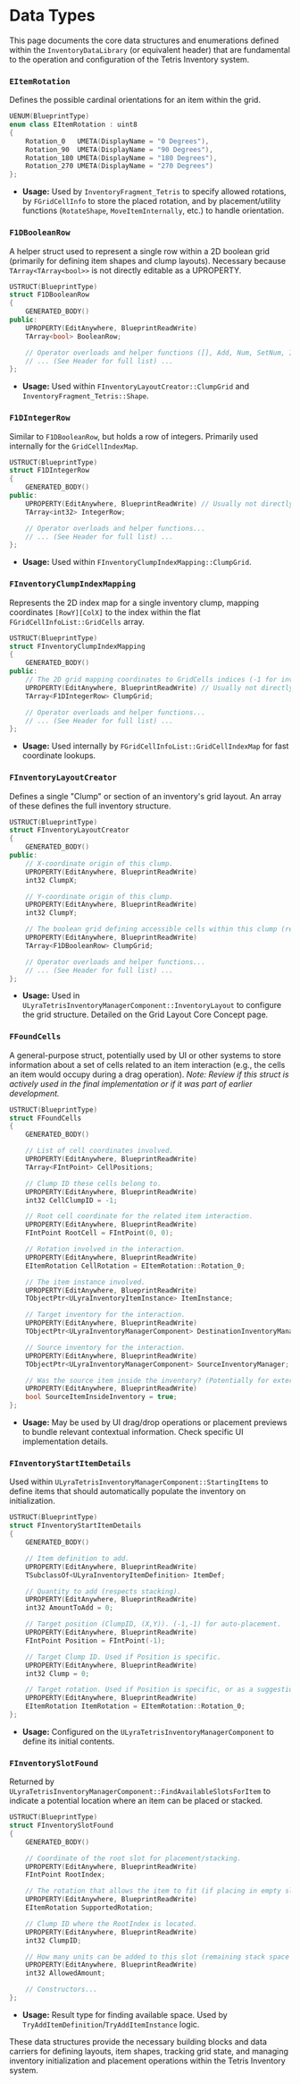 # Data Types

This page documents the core data structures and enumerations defined within the `InventoryDataLibrary` (or equivalent header) that are fundamental to the operation and configuration of the Tetris Inventory system.

### `EItemRotation`

Defines the possible cardinal orientations for an item within the grid.

```cpp
UENUM(BlueprintType)
enum class EItemRotation : uint8
{
    Rotation_0   UMETA(DisplayName = "0 Degrees"),
    Rotation_90  UMETA(DisplayName = "90 Degrees"),
    Rotation_180 UMETA(DisplayName = "180 Degrees"),
    Rotation_270 UMETA(DisplayName = "270 Degrees")
};
```

* **Usage:** Used by `InventoryFragment_Tetris` to specify allowed rotations, by `FGridCellInfo` to store the placed rotation, and by placement/utility functions (`RotateShape`, `MoveItemInternally`, etc.) to handle orientation.

### `F1DBooleanRow`

A helper struct used to represent a single row within a 2D boolean grid (primarily for defining item shapes and clump layouts). Necessary because `TArray<TArray<bool>>` is not directly editable as a UPROPERTY.

```cpp
USTRUCT(BlueprintType)
struct F1DBooleanRow
{
    GENERATED_BODY()
public:
    UPROPERTY(EditAnywhere, BlueprintReadWrite)
    TArray<bool> BooleanRow;

    // Operator overloads and helper functions ([], Add, Num, SetNum, Init, etc.)
    // ... (See Header for full list) ...
};
```

* **Usage:** Used within `FInventoryLayoutCreator::ClumpGrid` and `InventoryFragment_Tetris::Shape`.

### `F1DIntegerRow`

Similar to `F1DBooleanRow`, but holds a row of integers. Primarily used internally for the `GridCellIndexMap`.

```cpp
USTRUCT(BlueprintType)
struct F1DIntegerRow
{
    GENERATED_BODY()
public:
    UPROPERTY(EditAnywhere, BlueprintReadWrite) // Usually not directly edited
    TArray<int32> IntegerRow;

    // Operator overloads and helper functions...
    // ... (See Header for full list) ...
};
```

* **Usage:** Used within `FInventoryClumpIndexMapping::ClumpGrid`.

### `FInventoryClumpIndexMapping`

Represents the 2D index map for a single inventory clump, mapping coordinates `[RowY][ColX]` to the index within the flat `FGridCellInfoList::GridCells` array.

```cpp
USTRUCT(BlueprintType)
struct FInventoryClumpIndexMapping
{
    GENERATED_BODY()
public:
    // The 2D grid mapping coordinates to GridCells indices (-1 for invalid/inaccessible cells).
    UPROPERTY(EditAnywhere, BlueprintReadWrite) // Usually not directly edited
    TArray<F1DIntegerRow> ClumpGrid;

    // Operator overloads and helper functions...
    // ... (See Header for full list) ...
};
```

* **Usage:** Used internally by `FGridCellInfoList::GridCellIndexMap` for fast coordinate lookups.

### `FInventoryLayoutCreator`

Defines a single "Clump" or section of an inventory's grid layout. An array of these defines the full inventory structure.

```cpp
USTRUCT(BlueprintType)
struct FInventoryLayoutCreator
{
    GENERATED_BODY()
public:
    // X-coordinate origin of this clump.
    UPROPERTY(EditAnywhere, BlueprintReadWrite)
    int32 ClumpX;

    // Y-coordinate origin of this clump.
    UPROPERTY(EditAnywhere, BlueprintReadWrite)
    int32 ClumpY;

    // The boolean grid defining accessible cells within this clump (relative to ClumpX, ClumpY).
    UPROPERTY(EditAnywhere, BlueprintReadWrite)
    TArray<F1DBooleanRow> ClumpGrid;

    // Operator overloads and helper functions...
    // ... (See Header for full list) ...
};
```

* **Usage:** Used in `ULyraTetrisInventoryManagerComponent::InventoryLayout` to configure the grid structure. Detailed on the Grid Layout Core Concept page.

### `FFoundCells`

A general-purpose struct, potentially used by UI or other systems to store information about a set of cells related to an item interaction (e.g., the cells an item would occupy during a drag operation). _Note: Review if this struct is actively used in the final implementation or if it was part of earlier development._

```cpp
USTRUCT(BlueprintType)
struct FFoundCells
{
    GENERATED_BODY()

    // List of cell coordinates involved.
    UPROPERTY(EditAnywhere, BlueprintReadWrite)
    TArray<FIntPoint> CellPositions;

    // Clump ID these cells belong to.
    UPROPERTY(EditAnywhere, BlueprintReadWrite)
    int32 CellClumpID = -1;

    // Root cell coordinate for the related item interaction.
    UPROPERTY(EditAnywhere, BlueprintReadWrite)
    FIntPoint RootCell = FIntPoint(0, 0);

    // Rotation involved in the interaction.
    UPROPERTY(EditAnywhere, BlueprintReadWrite)
    EItemRotation CellRotation = EItemRotation::Rotation_0;

    // The item instance involved.
    UPROPERTY(EditAnywhere, BlueprintReadWrite)
    TObjectPtr<ULyraInventoryItemInstance> ItemInstance;

    // Target inventory for the interaction.
    UPROPERTY(EditAnywhere, BlueprintReadWrite)
    TObjectPtr<ULyraInventoryManagerComponent> DestinationInventoryManager;

    // Source inventory for the interaction.
    UPROPERTY(EditAnywhere, BlueprintReadWrite)
    TObjectPtr<ULyraInventoryManagerComponent> SourceInventoryManager;

    // Was the source item inside the inventory? (Potentially for external drags)
    UPROPERTY(EditAnywhere, BlueprintReadWrite)
    bool SourceItemInsideInventory = true;
};
```

* **Usage:** May be used by UI drag/drop operations or placement previews to bundle relevant contextual information. Check specific UI implementation details.

### `FInventoryStartItemDetails`

Used within `ULyraTetrisInventoryManagerComponent::StartingItems` to define items that should automatically populate the inventory on initialization.

```cpp
USTRUCT(BlueprintType)
struct FInventoryStartItemDetails
{
    GENERATED_BODY()

    // Item definition to add.
    UPROPERTY(EditAnywhere, BlueprintReadWrite)
    TSubclassOf<ULyraInventoryItemDefinition> ItemDef;

    // Quantity to add (respects stacking).
    UPROPERTY(EditAnywhere, BlueprintReadWrite)
    int32 AmountToAdd = 0;

    // Target position (ClumpID, (X,Y)). (-1,-1) for auto-placement.
    UPROPERTY(EditAnywhere, BlueprintReadWrite)
    FIntPoint Position = FIntPoint(-1);

    // Target Clump ID. Used if Position is specific.
    UPROPERTY(EditAnywhere, BlueprintReadWrite)
    int32 Clump = 0;

    // Target rotation. Used if Position is specific, or as a suggestion for auto-placement.
    UPROPERTY(EditAnywhere, BlueprintReadWrite)
    EItemRotation ItemRotation = EItemRotation::Rotation_0;
};
```

* **Usage:** Configured on the `ULyraTetrisInventoryManagerComponent` to define its initial contents.

### `FInventorySlotFound`

Returned by `ULyraTetrisInventoryManagerComponent::FindAvailableSlotsForItem` to indicate a potential location where an item can be placed or stacked.

```cpp
USTRUCT(BlueprintType)
struct FInventorySlotFound
{
    GENERATED_BODY()

    // Coordinate of the root slot for placement/stacking.
    UPROPERTY(EditAnywhere, BlueprintReadWrite)
    FIntPoint RootIndex;

    // The rotation that allows the item to fit (if placing in empty slot) or the existing item's rotation (if stacking).
    UPROPERTY(EditAnywhere, BlueprintReadWrite)
    EItemRotation SupportedRotation;

    // Clump ID where the RootIndex is located.
    UPROPERTY(EditAnywhere, BlueprintReadWrite)
    int32 ClumpID;

    // How many units can be added to this slot (remaining stack space or MaxStackSize for empty slots).
    UPROPERTY(EditAnywhere, BlueprintReadWrite)
    int32 AllowedAmount;

    // Constructors...
};
```

* **Usage:** Result type for finding available space. Used by `TryAddItemDefinition`/`TryAddItemInstance` logic.

These data structures provide the necessary building blocks and data carriers for defining layouts, item shapes, tracking grid state, and managing inventory initialization and placement operations within the Tetris Inventory system.
